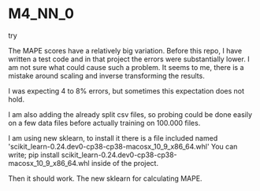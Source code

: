 # M4_NN_0
try

The MAPE scores have a relatively big variation. Before this repo, I have written a test code and in that project the errors were substantially  lower.
I am not sure what could cause such a problem. It seems to me, there is a mistake around scaling and inverse transforming the results. 

I was expecting 4 to 8% errors, but sometimes this expectation does not hold. 

I am also adding the already split csv files, so probing could be done easily on a few data files before actually training on 100.000 files.

I am using new sklearn, to install it there is a file included named 'scikit_learn-0.24.dev0-cp38-cp38-macosx_10_9_x86_64.whl'
You can write;
pip install scikit_learn-0.24.dev0-cp38-cp38-macosx_10_9_x86_64.whl inside of the project.

Then it should work. The new sklearn for calculating MAPE.
